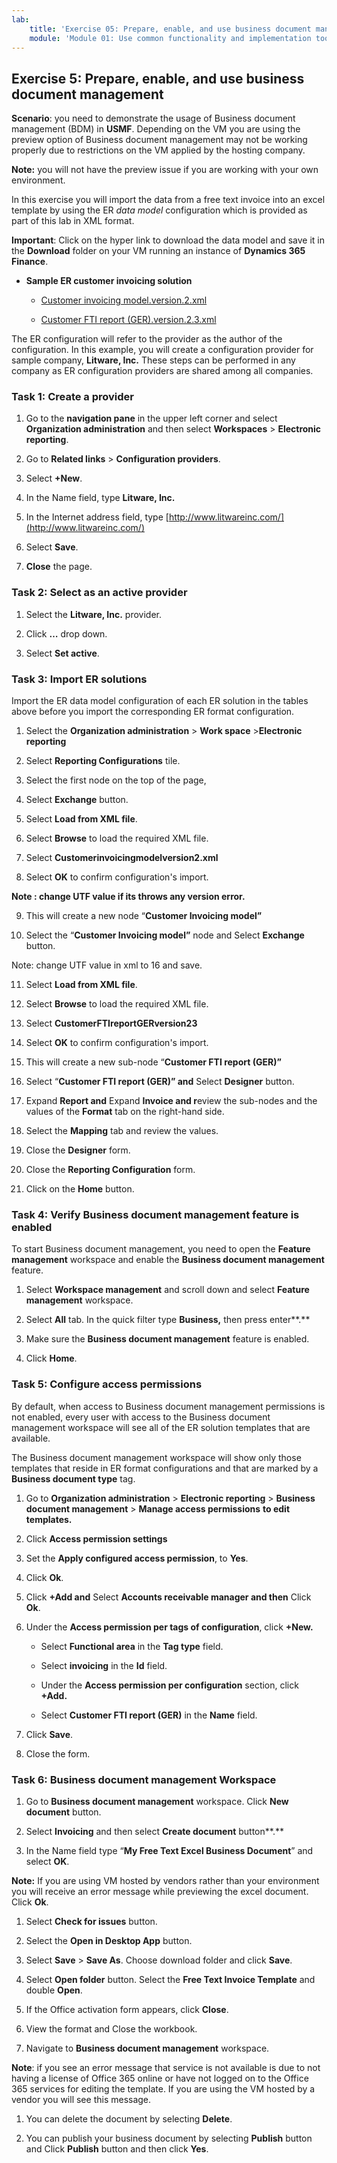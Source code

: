 ```yaml
---
lab:
    title: 'Exercise 05: Prepare, enable, and use business document management'
    module: 'Module 01: Use common functionality and implementation tools'
---
```

## Exercise 5: Prepare, enable, and use business document management

**Scenario**: you need to demonstrate the usage of Business document management (BDM) in **USMF**. Depending on the VM you are using the preview option of Business document management may not be working properly due to restrictions on the VM applied by the hosting company.

**Note:** you will not have the preview issue if you are working with your own environment.

In this exercise you will import the data from a free text invoice into an excel template by using the ER *data model* configuration which is provided as part of this lab in XML format.

**Important**: Click on the hyper link to download the data model and save it in the **Download** folder on your VM running an instance of **Dynamics 365 Finance**.

- **Sample ER customer invoicing solution**

	- [Customer invoicing model.version.2.xml](https://github.com/MicrosoftLearning/MB-300-Microsoft-Dynamics-365-Core-Finance-and-Operations/tree/master/Allfiles/Labs)

	- [Customer FTI report (GER).version.2.3.xml](https://github.com/MicrosoftLearning/MB-300-Microsoft-Dynamics-365-Core-Finance-and-Operations/tree/master/Allfiles/Labs)

The ER configuration will refer to the provider as the author of the configuration. In this example, you will create a configuration provider for sample company, **Litware, Inc.** These steps can be performed in any company as ER configuration providers are shared among all companies.

### Task 1: Create a provider

1. Go to the **navigation pane** in the upper left corner and select **Organization administration** and then select **Workspaces** > **Electronic reporting**.

2. Go to **Related links** > **Configuration providers**.

3. Select **+New**.

4. In the Name field, type **Litware, Inc.**

5. In the Internet address field, type [http://www.litwareinc.com/](http://www.litwareinc.com/)

6. Select **Save**.

7. **Close** the page.

### Task 2: Select as an active provider

1. Select the **Litware, Inc.** provider.

2. Click **…** drop down.

3. Select **Set active**.

### Task 3: Import ER solutions

Import the ER data model configuration of each ER solution in the tables above before you import the corresponding ER format configuration.

1. Select the **Organization administration** > **Work space** >**Electronic reporting** 

2.  Select **Reporting Configurations** tile.

3. Select the first node on the top of the page,

4. Select **Exchange** button.

5. Select **Load from XML file**.

6. Select **Browse** to load the required XML file.

7. Select **Customerinvoicingmodelversion2.xml**

8. Select **OK** to confirm configuration's import.

**Note : change UTF value if its throws any version error.**

9. This will create a new node “**Customer Invoicing model”**

10. Select the “**Customer Invoicing model”** node and Select **Exchange** button.

Note: change UTF value in xml to 16 and save.

11. Select **Load from XML file**.

12. Select **Browse** to load the required XML file.

13. Select **CustomerFTIreportGERversion23**

14. Select **OK** to confirm configuration's import.

15. This will create a new sub-node “**Customer FTI report (GER)”**

16. Select “**Customer FTI report (GER)” and** Select **Designer** button.

17. Expand **Report and** Expand **Invoice and r**eview the sub-nodes and the values of the **Format** tab on the right-hand side.

18. Select the **Mapping** tab and review the values.

19. Close the **Designer** form.

20. Close the **Reporting Configuration** form.

21. Click on the **Home** button.

### Task 4: Verify Business document management feature is enabled

To start Business document management, you need to open the **Feature management** workspace and enable the **Business document management** feature.

1. Select **Workspace management** and scroll down and select **Feature management** workspace.

2. Select **All** tab. In the quick filter type **Business,** then press enter**.**

3. Make sure the **Business document management** feature is enabled.

4. Click **Home**.

### Task 5: Configure access permissions

By default, when access to Business document management permissions is not enabled, every user with access to the Business document management workspace will see all of the ER solution templates that are available.

The Business document management workspace will show only those templates that reside in ER format configurations and that are marked by a **Business document type** tag.

1. Go to **Organization administration** > **Electronic reporting** > **Business document management** > **Manage access permissions** **to edit templates.**

2. Click **Access permission settings**

3. Set the **Apply configured access permission**, to **Yes**.

4. Click **Ok**.

5. Click **+Add and** Select **Accounts receivable manager and then** Click **Ok**.

6. Under the **Access permission per tags of configuration**, click **+New.**

	- Select **Functional area** in the **Tag type** field.

	- Select **invoicing** in the **Id** field.

	- Under the **Access permission per configuration** section, click **+Add.**

	- Select **Customer FTI report (GER)** in the **Name** field.

7. Click **Save**.

8. Close the form.

### Task 6: Business document management Workspace

1. Go to **Business document management** workspace. Click **New document** button.

2. Select **Invoicing** and then select **Create document** button**.**

3. In the Name field type “**My Free Text Excel Business Document**” and select **OK**.

**Note:** If you are using VM hosted by vendors rather than your environment you will receive an error message while previewing the excel document. Click **Ok**.

1. Select **Check for issues** button.

2. Select the **Open in Desktop App** button.

3. Select **Save** > **Save As**. Choose download folder and click **Save**.

4. Select **Open folder** button. Select the **Free Text Invoice Template** and double **Open**.

5. If the Office activation form appears, click **Close**.

6. View the format and Close the workbook.

7. Navigate to **Business document management** workspace.

**Note**: if you see ‌an error message that service is not available is due to not having a license of Office 365 online or have not logged on to the Office 365 services for editing the template. If you are using the VM hosted by a vendor you will see this message.

1. You can delete the document by selecting **Delete**.

2. You can publish your business document by selecting **Publish** button and Click **Publish** button and then click **Yes**.
